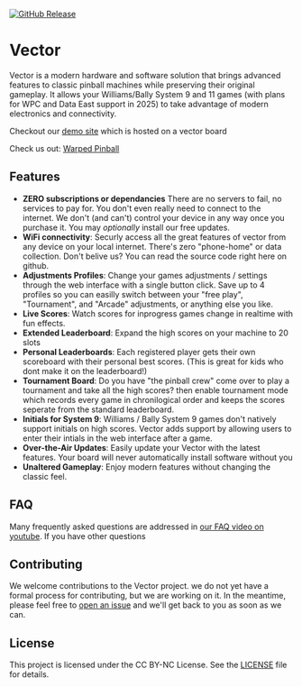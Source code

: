 [![GitHub Release](https://img.shields.io/github/v/release/warped-pinball/vector?color=blue)](https://github.com/warped-pinball/vector/releases/latest)


# Vector

Vector is a modern hardware and software solution that brings advanced features to classic pinball machines while preserving their original gameplay. It allows your Williams/Bally System 9 and 11 games (with plans for WPC and Data East support in 2025) to take advantage of modern electronics and connectivity.

Checkout our [demo site](https://vector.doze.dev) which is hosted on a vector board

Check us out: [Warped Pinball](https://warpedpinball.com)

## Features

- **ZERO subscriptions or dependancies** There are no servers to fail, no services to pay for. You don't even really need to connect to the internet. We don't (and can't) control your device in any way once you purchase it. You may *optionally* install our free updates. 
- **WiFi connectivity**: Securly access all the great features of vector from any device on your local internet. There's zero "phone-home" or data collection. Don't belive us? You can read the source code right here on github. 
- **Adjustments Profiles**: Change your games adjustments / settings through the web interface with a single button click. Save up to 4 profiles so you can easilly switch between your "free play", "Tournament", and "Arcade" adjustments, or anything else you like.
- **Live Scores**: Watch scores for inprogress games change in realtime with fun effects.
- **Extended Leaderboard**: Expand the high scores on your machine to 20 slots
- **Personal Leaderboards**: Each registered player gets their own scoreboard with their personal best scores. (This is great for kids who dont make it on the leaderboard!)
- **Tournament Board**: Do you have "the pinball crew" come over to play a tournament and take all the high scores? then enable tournament mode which records every game in chronilogical order and keeps the scores seperate from the standard leaderboard.
- **Initials for System 9**: Williams / Bally System 9 games don't natively support initials on high scores. Vector adds support by allowing users to enter their intials in the web interface after a game.
- **Over-the-Air Updates**: Easily update your Vector with the latest features. Your board will never automatically install software without you 
- **Unaltered Gameplay**: Enjoy modern features without changing the classic feel.

## FAQ

Many frequently asked questions are addressed in [our FAQ video on youtube](https://youtu.be/iD46myZ2hAI?si=HNcbDbbh4u5xqsF9). If you have other questions 

## Contributing

We welcome contributions to the Vector project. we do not yet have a formal process for contributing, but we are working on it. In the meantime, please feel free to [open an issue](https://github.com/warped-pinball/vector/issues/new/choose) and we'll get back to you as soon as we can.


## License

This project is licensed under the CC BY-NC License. See the [LICENSE](LICENSE) file for details.